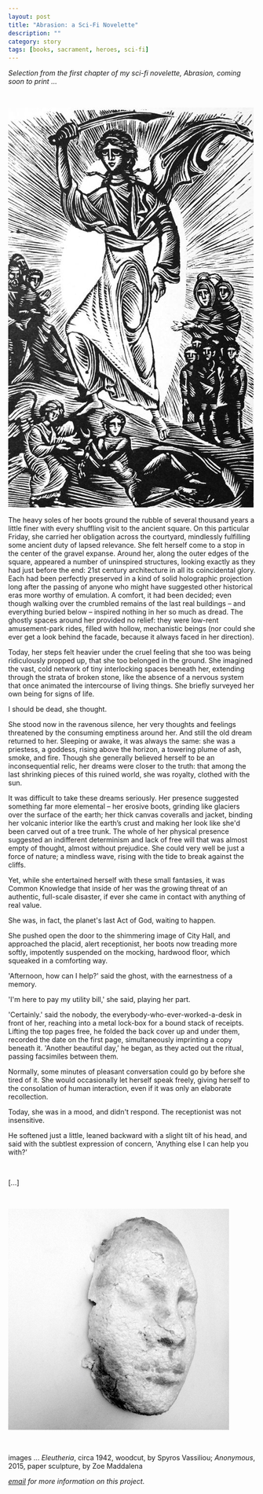 ```yaml
---
layout: post
title: "Abrasion: a Sci-Fi Novelette"
description: ""
category: story
tags: [books, sacrament, heroes, sci-fi]
---
```


*Selection from the first chapter of my sci-fi novelette, Abrasion, coming soon to print ...*

<p>&nbsp;</p>

![](/assets/eleutheria.jpg)

The heavy soles of her boots ground the rubble of several thousand years a little finer with every shuffling visit to the ancient square. On this particular Friday, she carried her obligation across the courtyard, mindlessly fulfilling some ancient duty of lapsed relevance. She felt herself come to a stop in the center of the gravel expanse. Around her, along the outer edges of the square, appeared a number of uninspired structures, looking exactly as they had just before the end: 21st century architecture in all its coincidental glory. Each had been perfectly preserved in a kind of solid holographic projection long after the passing of anyone who might have suggested other historical eras more worthy of emulation. A comfort, it had been decided; even though walking over the crumbled remains of the last real buildings – and everything buried below – inspired nothing in her so much as dread. The ghostly spaces around her provided no relief: they were low-rent amusement-park rides, filled with hollow, mechanistic beings (nor could she ever get a look behind the facade, because it always faced in her direction). 

Today, her steps felt heavier under the cruel feeling that she too was being ridiculously propped up, that she too belonged in the ground. She imagined the vast, cold network of tiny interlocking spaces beneath her, extending through the strata of broken stone, like the absence of a nervous system that once animated the intercourse of living things. She briefly surveyed her own being for signs of life.

I should be dead, she thought.

She stood now in the ravenous silence, her very thoughts and feelings threatened by the consuming emptiness around her. And still the old dream returned to her. Sleeping or awake, it was always the same: she was a priestess, a goddess, rising above the horizon, a towering plume of ash, smoke, and fire. Though she generally believed herself to be an inconsequential relic, her dreams were closer to the truth: that among the last shrinking pieces of this ruined world, she was royalty, clothed with the sun.
	
It was difficult to take these dreams seriously. Her presence suggested something far more elemental – her erosive boots, grinding like glaciers over the surface of the earth; her thick canvas coveralls and jacket, binding her volcanic interior like the earth’s crust and making her look like she'd been carved out of a tree trunk. The whole of her physical presence suggested an indifferent determinism and lack of free will that was almost empty of thought, almost without prejudice. She could very well be just a force of nature; a mindless wave, rising with the tide to break against the cliffs.

Yet, while she entertained herself with these small fantasies, it was Common Knowledge that inside of her was the growing threat of an authentic, full-scale disaster, if ever she came in contact with anything of real value.

She was, in fact, the planet's last Act of God, waiting to happen.

She pushed open the door to the shimmering image of City Hall, and approached the placid, alert receptionist, her boots now treading more softly, impotently suspended on the mocking, hardwood floor, which squeaked in a comforting way.

'Afternoon, how can I help?' said the ghost, with the earnestness of a memory.

'I'm here to pay my utility bill,' she said, playing her part.

'Certainly.' said the nobody, the everybody-who-ever-worked-a-desk in front of her, reaching into a metal lock-box for a bound stack of receipts. Lifting the top pages free, he folded the back cover up and under them, recorded the date on the first page, simultaneously imprinting a copy beneath it. 'Another beautiful day,' he began, as they acted out the ritual, passing facsimiles between them.

Normally, some minutes of pleasant conversation could go by before she tired of it. She would occasionally let herself speak freely, giving herself to the consolation of human interaction, even if it was only an elaborate recollection.

Today, she was in a mood, and didn't respond. The receptionist was not insensitive.

He softened just a little, leaned backward with a slight tilt of his head, and said with the subtlest expression of concern, 'Anything else I can help you with?'
<p>&nbsp;</p>

[...]

<p>&nbsp;</p>

![](/assets/anonymous-abrasion.jpg) 
<p>&nbsp;</p>

images ... *Eleutheria*, circa 1942, woodcut, by Spyros Vassiliou; *Anonymous*, 2015, paper sculpture, by Zoe Maddalena

*[email](mailto:dpmaddalena@gmail.com?subject=abrasion) for more information on this project.*
